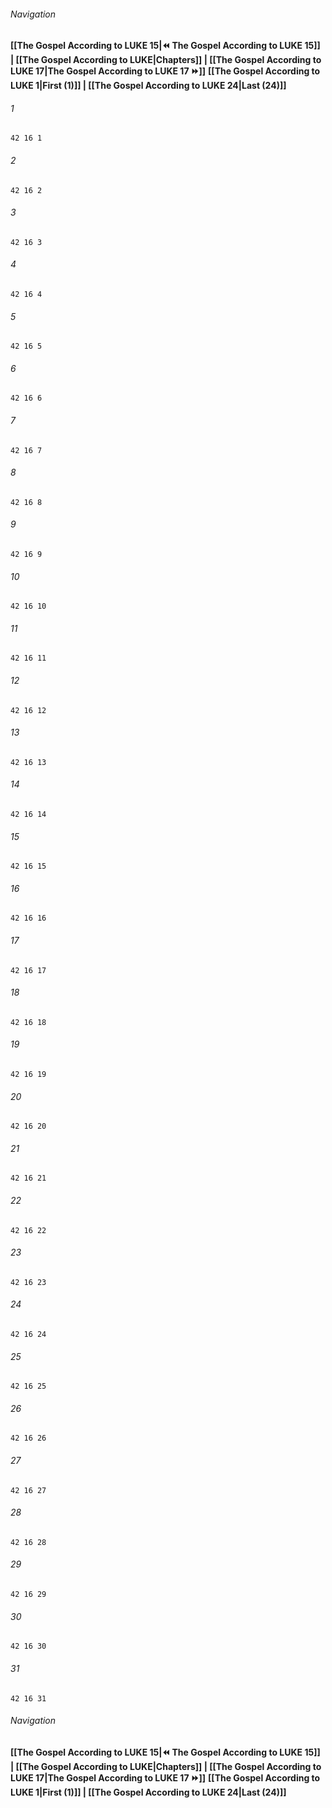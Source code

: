 
###### Navigation
**[[The Gospel According to LUKE 15|⏪ The Gospel According to LUKE 15]] | [[The Gospel According to LUKE|Chapters]] | [[The Gospel According to LUKE 17|The Gospel According to LUKE 17 ⏩]]**
**[[The Gospel According to LUKE 1|First (1)]] | [[The Gospel According to LUKE 24|Last (24)]]**

###### 1
``` verse
42 16 1 
```
###### 2
``` verse
42 16 2 
```
###### 3
``` verse
42 16 3 
```
###### 4
``` verse
42 16 4 
```
###### 5
``` verse
42 16 5 
```
###### 6
``` verse
42 16 6 
```
###### 7
``` verse
42 16 7 
```
###### 8
``` verse
42 16 8 
```
###### 9
``` verse
42 16 9 
```
###### 10
``` verse
42 16 10 
```
###### 11
``` verse
42 16 11 
```
###### 12
``` verse
42 16 12 
```
###### 13
``` verse
42 16 13 
```
###### 14
``` verse
42 16 14 
```
###### 15
``` verse
42 16 15 
```
###### 16
``` verse
42 16 16 
```
###### 17
``` verse
42 16 17 
```
###### 18
``` verse
42 16 18 
```
###### 19
``` verse
42 16 19 
```
###### 20
``` verse
42 16 20 
```
###### 21
``` verse
42 16 21 
```
###### 22
``` verse
42 16 22 
```
###### 23
``` verse
42 16 23 
```
###### 24
``` verse
42 16 24 
```
###### 25
``` verse
42 16 25 
```
###### 26
``` verse
42 16 26 
```
###### 27
``` verse
42 16 27 
```
###### 28
``` verse
42 16 28 
```
###### 29
``` verse
42 16 29 
```
###### 30
``` verse
42 16 30 
```
###### 31
``` verse
42 16 31 
```

###### Navigation
**[[The Gospel According to LUKE 15|⏪ The Gospel According to LUKE 15]] | [[The Gospel According to LUKE|Chapters]] | [[The Gospel According to LUKE 17|The Gospel According to LUKE 17 ⏩]]**
**[[The Gospel According to LUKE 1|First (1)]] | [[The Gospel According to LUKE 24|Last (24)]]**

